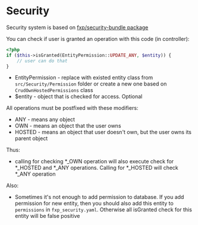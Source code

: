 # Security

Security system is based on [fxp/security-bundle package](https://github.com/fxpio/fxp-security-bundle/tree/1.1)

You can check if user is granted an operation with this code (in controller):
```php
<?php
if ($this->isGranted(EntityPermission::UPDATE_ANY, $entity)) {
    // user can do that
}
```

* EntityPermission - replace with existed entity class from `src/Security/Permission` folder or create a new one based on `CrudOwnHostedPermissions` class
* $entity - object that is checked for access. Optional

All operations must be postfixed with these modifiers:

* ANY - means any object
* OWN - means an object that the user owns
* HOSTED - means an object that user doesn't own, but the user owns its parent object

Thus:

* calling for checking *_OWN operation will also execute check for *_HOSTED and *_ANY operations. Calling for *_HOSTED will check *_ANY operation

Also:

* Sometimes it's not enough to add permission to database. If you add permission for new entity, then you should also add this entity to `permissions` in `fxp_security.yaml`. Otherwise all isGranted check for this entity will be false positive
